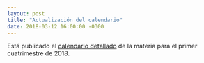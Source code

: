 ```yaml
---
layout: post
title: "Actualización del calendario"
date: 2018-03-12 16:00:00 -0300
---
```


Está publicado el [calendario detallado](https://docs.google.com/spreadsheets/d/e/2PACX-1vSB6XSrrr8DApYSShBEgudIIlqQbjDxzru-_8P3mq5YYBlFMsnwDt1u635w4D_lbi0mZCJu35-uLLx-/pubhtml?gid=8&single=true)
de la materia para el primer cuatrimestre de 2018.